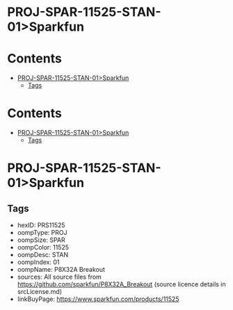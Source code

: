 
PROJ-SPAR-11525-STAN-01>Sparkfun
================================

Contents
========

* [PROJ-SPAR-11525-STAN-01>Sparkfun](#proj-spar-11525-stan-01sparkfun)
	* [Tags](#tags)

Contents
========

* [PROJ-SPAR-11525-STAN-01>Sparkfun](#proj-spar-11525-stan-01sparkfun)
	* [Tags](#tags)

# PROJ-SPAR-11525-STAN-01>Sparkfun

## Tags

- hexID: PRS11525
- oompType: PROJ
- oompSize: SPAR
- oompColor: 11525
- oompDesc: STAN
- oompIndex: 01
- oompName: P8X32A Breakout
- sources: All source files from https://github.com/sparkfun/P8X32A_Breakout (source licence details in srcLicense.md)
- linkBuyPage: https://www.sparkfun.com/products/11525
